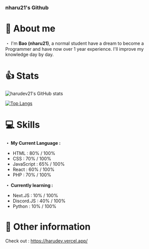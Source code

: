 ### nharu21's Github

# 🤔 **About me**

・ I'm **Bao (nharu21)**, a normal student have a dream to become a Programmer and have now over 1 year experience.
I'll improve my knowledge day by day.

# 👍 **Stats**

![harudev21's GitHub stats](https://github-readme-stats.vercel.app/api?username=harudev21&show_icons=true&theme=dracula)

[![Top Langs](https://github-readme-stats.vercel.app/api/top-langs/?username=harudev21)](https://github.com/harudev21/harudev21.github.io)

# 💻 **Skills**

**・ My Current Language :**
- HTML : 80% / 100%
- CSS : 70% / 100%
- JavaScript : 65% / 100%
- React : 60% / 100%
- PHP : 70% / 100%

**・ Currently learning :**
- Next.JS : 10% / 100%
- Discord.JS : 40% / 100%
- Python : 10% / 100%

# 📌 **Other information**

Check out : https://harudev.vercel.app/
